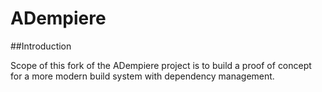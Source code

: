 # ADempiere

##Introduction

Scope of this fork of the ADempiere project is to build a proof of concept 
for a more modern build system with dependency management.